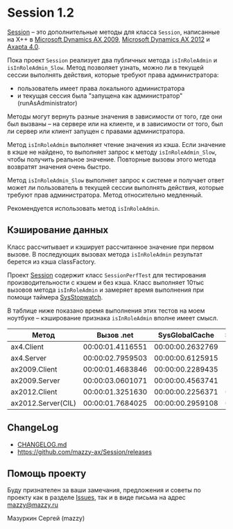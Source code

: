 # Session 1.2

[project]:https://github.com/mazzy-ax/Session
[license]:https://github.com/mazzy-ax/Session/blob/master/LICENSE
[ax2009]:ax2009
[ax2012]:ax2012
[ax4]:ax4

[Session][project] &ndash; это дополнительные методы для класса `Session`, написанные на X++ в [Microsoft Dynamics AX 2009][ax2009], [Microsoft Dynamics AX 2012][ax2012] и [Axapta 4.0][ax4].

Пока проект `Session` реализует два публичных метода `isInRoleAdmin` и `isInRoleAdmin_Slow`. Метод позволяет узнать, можно ли в текущей сессии выполнять действия, которые требуют права администратора:

* пользователь имеет права локального администратора
* и текущая сессия была "запущена как администратор" (runAsAdministrator)

Методы могут вернуть разные значения в зависимости от того, где они был вызваны &ndash; на сервере или на клиенте, и в зависимости от того, был ли сервер или клиент запущен с правами администратора.

Метод `isInRoleAdmin` выполняет чтение значения из кэша. Если значение в кэше не найдено, то выполняет запрос к методу `isInRoleAdmin_Slow`, чтобы получить реальное значение. Повторные вызовы этого метода возвратят значения очень быстро.

Метод `isInRoleAdmin_Slow` выполняет запрос к системе и получает ответ может ли пользователь в текущей сессии выполнять действия, которые требуют прав администратора. Метод относительно медленный.

Рекомендуется использовать метод `isInRoleAdmin`.

## Кэширование данных

Класс рассчитывает и кэширует рассчитанное значение при первом вызове. В последующих вызовах метода `isInRoleAdmin` результат берется из кэша classFactory.

Проект [Session][project] содержит класс `SessionPerfTest` для тестирования производительности с кэшем и без кэша. Класс выполняет 10тыс вызовов метода `isInRoleAdmin` и замеряет время выполнения при помощи таймера [SysStopwatch](https://github.com/mazzy-ax/SysStopwatch).

В таблице ниже показано время выполнения этих тестов на моем ноутбуке &ndash; кэширование признака `isInRoleAdmin` вполне имеет смысл.

| Метод | Вызов .net | SysGlobalCache | SysGlobalObjectCache |
|-|-|-|-|
| ax4.Client | 00:00:01.4116551 | 00:00:00.2632769 | |
| ax4.Server | 00:00:02.7959503 | 00:00:00.6125915 | |
| ax2009.Client | 00:00:01.4683846 | 00:00:00.2289435 | |
| ax2009.Server | 00:00:03.0601071 | 00:00:00.4563741 | |
| ax2012.Client     | 00:00:01.3251630 | 00:00:00.2256371 | 00:00:00.1816486 |
| ax2012.Server(CIL) | 00:00:01.7684025 | 00:00:00.2959108 | 00:00:00.2155927 |

## ChangeLog

* [CHANGELOG.md](CHANGELOG.md)
* <https://github.com/mazzy-ax/Session/releases>

## Помощь проекту

Буду признателен за ваши замечания, предложения и советы по проекту как в разделе [Issues](https://github.com/mazzy-ax/Session/issues), так и в виде письма на адрес <mazzy@mazzy.ru>

Мазуркин Сергей (mazzy)
